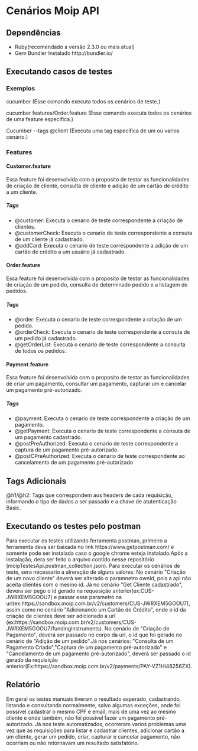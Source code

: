 <h1>Cenários Moip API</h1>


<h2>Dependências</h2>
  <ul>
    <li>Ruby(recomendado a versão 2.3.0 ou mais atual)</li>
    <li>Gem Bundler Instalado http://bundler.io/</li>
  </ul>

<h2>Executando casos de testes</h2>
<h3>Exemplos</h3>
  <p>
    <p>cucumber (Esse comando executa todos os cenários de teste.)</p>
    <p>cucumber features/Order.feature (Esse comando executa todos os cenários de uma feature especifica.) 
    <p>Cucumber --tags @client (Executa uma tag especifica de um ou varios cenário.)</p>
  </p>

<h3>Features</h3>
<h4>Customer.feature</h4>
  <p>Essa feature foi desenvolvida com o proposito de testar as funcionalidades de criação de cliente, consulta de cliente e adição de um cartão de crédito a um cliente.</p>
<h5>Tags</h5>
  <ul>
    <li>@customer: Executa o cenario de teste correspondente a criação de clientes.</li>
    <li>@customerCheck: Executa o cenario de teste correspondente a consuta de um cliente já cadastrado.</li>
    <li>@addCard: Executa o cenario de teste correspondente a adição de um cartão de crédito a um usuário já cadastrado.</li>
  </ul>
  
  <h4>Order.feature</h4>
  <p>Essa feature foi desenvolvida com o proposito de testar as funcionalidades de criação de um pedido, consulta de determinado pedido e a listagem de pedidos.</p>
<h5>Tags</h5>
  <ul>
    <li>@order: Executa o cenario de teste correspondente a criação de um pedido.</li>
    <li>@orderCheck: Executa o cenario de teste correspondente a consuta de um pedido já cadastrado.</li>
    <li>@getOrderList: Executa o cenario de teste correspondente a consulta de todos os pedidos.</li>
  </ul>


<h4>Payment.feature</h4>
  <p>Essa feature foi desenvolvida com o proposito de testar as funcionalidades de  criar um pagamento, consultar um pagamento, capturar um e cancelar um pagamento pré-autorizado.</p>
<h5>Tags</h5>
  <ul>
    <li>@payment: Executa o cenario de teste correspondente a criação de um pagamento.</li>
    <li>@getPayment: Executa o cenario de teste correspondente a consuta de um pagamento cadastrado.</li>
    <li>@postPreAuthorized: Executa o cenario de teste correspondente a captura de um pagamento pré-autorizado.</li>
    <li>@postCPreAuthorized: Executa o cenario de teste correspondente ao cancelamento de um pagamento pré-autorizado</li>
  </ul>

<h2>Tags Adicionais</h2>
  <p>
    @h1/@h2: Tags que correspondem aos headers de cada requisição, informando o tipo de dados a ser passado e a chave de atutenticação Basic.
  </p>
  
  <h2>Executando os testes pelo postman</h2>
    <p>
      Para executar os testes utilizando ferramenta postman, primeiro a ferramenta deva ser baixada no link https://www.getpostman.com/ e somente pode ser instalada
      caso o google chrome esteja instalado.Após a instalação, dera ser feito o arquivo contido nesse repositório (moipTestesApi.postman_collection.json).
      Para executar os cenários de teste, sera nécessario a alreração de alguns valores: No cenário "Criação de um novo cliente" deverá ser alterado o paramnetro ownId, pois a api não aceita clientes com o mesmo id.
      Já no cenário "Get Cliente cadastrado", devera ser pego o id gerado na requesição anterior(ex:CUS-JWRXEM5GOOU7) e passar esse parametro na url(ex:https://sandbox.moip.com.br/v2/customers/CUS-JWRXEM5GOOU7), assim como no cenário "Adicionando um Cartão de Crédito", onde o id da criação de clientes deve ser adicionado a url (ex:https://sandbox.moip.com.br/v2/customers/CUS-JWRXEM5GOOU7/fundinginstruments).
      No cenário de "Criação de Pagamento", deverá ser passado no corpo da url, o id que foi gerado no cenário de "Adição de um pedido".Já nos cenários: "Consulta de um Pagamento Criado","Captura de um pagamento pré-autorizado" e "Cancelamento de um pagamento pré-autorizado", deverá ser passado o id gerado da requisição anterior(Ex:https://sandbox.moip.com.br/v2/payments/PAY-VZ1HI48256ZX).
    </p>
  
  <h2>Relatório</h2>
    <p>
      Em geral os testes manuais tiveram o resultado esperado, cadastrando, listando e consultando normalmente, salvo algumas exceções, onde foi possivel cadastrar o mesmo CPF e email, mais de uma vez ao mesmo cliente e onde também, não foi possivel fazer um pagamento pré-autorizado.
      Já nos teste automatizados, ocorreram varios problemas uma vez que as requisições para listar e cadastrar clientes, adicionar cartão a um cliente, gerar um pedido, criar, capturar e cancelar pagamento, não ocorriam ou não retornavam um resultado satisfatório.
    </p>
